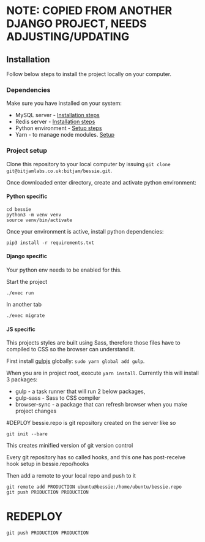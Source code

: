 # NOTE: COPIED FROM ANOTHER DJANGO PROJECT, NEEDS ADJUSTING/UPDATING

## Installation

Follow below steps to install the project locally on your computer.

### Dependencies
Make sure you have installed on your system:

- MySQL server - [Installation steps](https://bitjamlabs.co.uk/bitjam/bitjam-wikis/-/wikis/MySQL-local-install-and-setup)
- Redis server - [Installation steps](https://bitjamlabs.co.uk/bitjam/bitjam-wikis/-/wikis/Redis-local-install-and-setup)
- Python environment - [Setup steps](https://bitjamlabs.co.uk/bitjam/bitjam-wikis/-/wikis/Python-virtual-environments)
- Yarn - to manage node modules. [Setup](https://bitjamlabs.co.uk/bitjam/bitjam-wikis/-/wikis/Yarn)

### Project setup
Clone this repository to your local computer by issuing `git clone git@bitjamlabs.co.uk:bitjam/bessie.git`.

Once downloaded enter directory, create and activate python environment:


#### Python specific
```
cd bessie
python3 -m venv venv
source venv/bin/activate
```

Once your environment is active, install python dependencies:

```
pip3 install -r requirements.txt
```

#### Django specific
Your python env needs to be enabled for this.

Start the project
```
./exec run
```

In another tab
```
./exec migrate
```

#### JS specific
This projects styles are built using Sass, therefore those files have to compiled to CSS so the browser can understand it.

First install [gulpjs](https://gulpjs.com) globally: `sudo yarn global add gulp`.

When you are in project root, execute `yarn install`.
Currently this will install 3 packages:
- gulp - a task runner that will run 2 below packages,
- gulp-sass - Sass to CSS compiler
- browser-sync - a package that can refresh browser when you make project changes

#DEPLOY
bessie.repo is git repository created on the server like so
```
git init --bare
```
This creates minified version of git version control

Every git repository has so called hooks, and this one has post-receive hook setup in bessie.repo/hooks

Then add a remote to your local repo and push to it
```
git remote add PRODUCTION ubuntu@bessie:/home/ubuntu/bessie.repo
git push PRODUCTION PRODUCTION
```

# REDEPLOY
```
git push PRODUCTION PRODUCTION
```